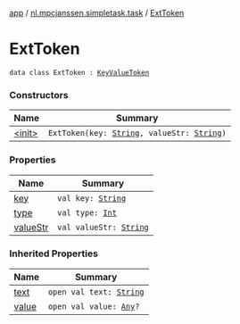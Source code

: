 [app](../../index.md) / [nl.mpcjanssen.simpletask.task](../index.md) / [ExtToken](.)

# ExtToken

`data class ExtToken : `[`KeyValueToken`](../-key-value-token/index.md)

### Constructors

| Name | Summary |
|---|---|
| [&lt;init&gt;](-init-.md) | `ExtToken(key: `[`String`](https://kotlinlang.org/api/latest/jvm/stdlib/kotlin/-string/index.html)`, valueStr: `[`String`](https://kotlinlang.org/api/latest/jvm/stdlib/kotlin/-string/index.html)`)` |

### Properties

| Name | Summary |
|---|---|
| [key](key.md) | `val key: `[`String`](https://kotlinlang.org/api/latest/jvm/stdlib/kotlin/-string/index.html) |
| [type](type.md) | `val type: `[`Int`](https://kotlinlang.org/api/latest/jvm/stdlib/kotlin/-int/index.html) |
| [valueStr](value-str.md) | `val valueStr: `[`String`](https://kotlinlang.org/api/latest/jvm/stdlib/kotlin/-string/index.html) |

### Inherited Properties

| Name | Summary |
|---|---|
| [text](../-key-value-token/text.md) | `open val text: `[`String`](https://kotlinlang.org/api/latest/jvm/stdlib/kotlin/-string/index.html) |
| [value](../-key-value-token/value.md) | `open val value: `[`Any`](https://kotlinlang.org/api/latest/jvm/stdlib/kotlin/-any/index.html)`?` |
